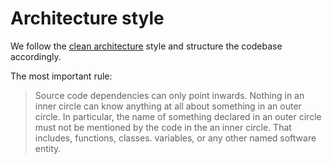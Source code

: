 # Architecture style

We follow the [clean architecture](https://blog.cleancoder.com/uncle-bob/2012/08/13/the-clean-architecture.html) style and structure the codebase accordingly.

The most important rule:

> Source code dependencies can only point inwards. 
Nothing in an inner circle can know anything at all about something in an outer circle. 
In particular, the name of something declared in an outer circle must not be mentioned by the code in the an inner circle. 
That includes, functions, classes. variables, or any other named software entity.
